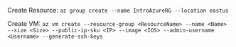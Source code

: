 Create Resource:
`az group create --name IntroAzureRG --location eastus`

Create VM:
`az vm create --resource-group <ResourceName> --name <Name> --size <Size> --public-ip-sku <IP> --image <IOS> --admin-username <Username> --generate-ssh-keys`